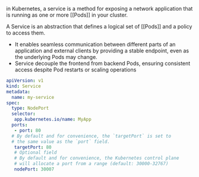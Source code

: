 in Kubernetes, a service is a method for exposing a network application that is running as one or more [[Pods]] in your cluster.

A Service is an abstraction that defines a logical set of [[Pods]] and a policy to access them.
- It enables seamless communication between different parts of an application and external clients by providing a stable endpoint, even as the underlying Pods may change.
- Service decouple the frontend from backend Pods, ensuring consistent access despite Pod restarts or scaling operations

```yaml
apiVersion: v1
kind: Service
metadata:
  name: my-service
spec:
  type: NodePort
  selector:
   app.kubernetes.io/name: MyApp
  ports:
   - port: 80
  # By default and for convenience, the `targetPort` is set to
  # the same value as the `port` field.
   targetPort: 80
   # Optional field
   # By default and for convenience, the Kubernetes control plane
   # will allocate a port from a range (default: 30000-32767)
   nodePort: 30007
```